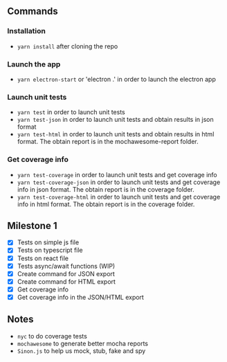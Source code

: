 ## Commands
### Installation
* `yarn install` after cloning the repo

### Launch the app
* `yarn electron-start` or 'electron .' in order to launch the electron app

### Launch unit tests
* `yarn test` in order to launch unit tests
* `yarn test-json` in order to launch unit tests and obtain results in json format
* `yarn test-html` in order to launch unit tests and obtain results in html format. The obtain report is in the mochawesome-report folder.

### Get coverage info
* `yarn test-coverage` in order to launch unit tests and get coverage info
* `yarn test-coverage-json` in order to launch unit tests and get coverage info in json format. The obtain report is in the coverage folder.
* `yarn test-coverage-html` in order to launch unit tests and get coverage info in html format. The obtain report is in the coverage folder.

## Milestone 1
- [x] Tests on simple js file
- [x] Tests on typescript file
- [x] Tests on react file
- [x] Tests async/await functions (WIP)
- [x] Create command for JSON export
- [x] Create command for HTML export
- [x] Get coverage info
- [x] Get coverage info in the JSON/HTML export

## Notes
* `nyc` to do coverage tests
* `mochawesome` to generate better mocha reports
* `Sinon.js` to help us mock, stub, fake and spy